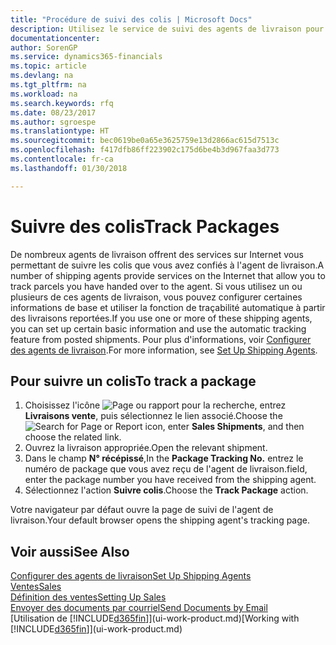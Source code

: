 ```yaml
---
title: "Procédure de suivi des colis | Microsoft Docs"
description: Utilisez le service de suivi des agents de livraison pour voir la progression d'une livraison.
documentationcenter: 
author: SorenGP
ms.service: dynamics365-financials
ms.topic: article
ms.devlang: na
ms.tgt_pltfrm: na
ms.workload: na
ms.search.keywords: rfq
ms.date: 08/23/2017
ms.author: sgroespe
ms.translationtype: HT
ms.sourcegitcommit: bec0619be0a65e3625759e13d2866ac615d7513c
ms.openlocfilehash: f417dfb86ff223902c175d6be4b3d967faa3d773
ms.contentlocale: fr-ca
ms.lasthandoff: 01/30/2018

---
```

# <a name="track-packages"></a><span data-ttu-id="4f736-103">Suivre des colis</span><span class="sxs-lookup"><span data-stu-id="4f736-103">Track Packages</span></span>
<span data-ttu-id="4f736-104">De nombreux agents de livraison offrent des services sur Internet vous permettant de suivre les colis que vous avez confiés à l'agent de livraison.</span><span class="sxs-lookup"><span data-stu-id="4f736-104">A number of shipping agents provide services on the Internet that allow you to track parcels you have handed over to the agent.</span></span> <span data-ttu-id="4f736-105">Si vous utilisez un ou plusieurs de ces agents de livraison, vous pouvez configurer certaines informations de base et utiliser la fonction de traçabilité automatique à partir des livraisons reportées.</span><span class="sxs-lookup"><span data-stu-id="4f736-105">If you use one or more of these shipping agents, you can set up certain basic information and use the automatic tracking feature from posted shipments.</span></span> <span data-ttu-id="4f736-106">Pour plus d'informations, voir [Configurer des agents de livraison](sales-how-to-set-up-shipping-agents.md).</span><span class="sxs-lookup"><span data-stu-id="4f736-106">For more information, see [Set Up Shipping Agents](sales-how-to-set-up-shipping-agents.md).</span></span>

## <a name="to-track-a-package"></a><span data-ttu-id="4f736-107">Pour suivre un colis</span><span class="sxs-lookup"><span data-stu-id="4f736-107">To track a package</span></span>
1. <span data-ttu-id="4f736-108">Choisissez l'icône ![Page ou rapport pour la recherche](media/ui-search/search_small.png "icône Page ou rapport pour la recherche"), entrez **Livraisons vente**, puis sélectionnez le lien associé.</span><span class="sxs-lookup"><span data-stu-id="4f736-108">Choose the ![Search for Page or Report](media/ui-search/search_small.png "Search for Page or Report icon") icon, enter **Sales Shipments**, and then choose the related link.</span></span>
2. <span data-ttu-id="4f736-109">Ouvrez la livraison appropriée.</span><span class="sxs-lookup"><span data-stu-id="4f736-109">Open the relevant shipment.</span></span>
3. <span data-ttu-id="4f736-110">Dans le champ **N° récépissé**,</span><span class="sxs-lookup"><span data-stu-id="4f736-110">In the **Package Tracking No.**</span></span> <span data-ttu-id="4f736-111">entrez le numéro de package que vous avez reçu de l'agent de livraison.</span><span class="sxs-lookup"><span data-stu-id="4f736-111">field, enter the package number you have received from the shipping agent.</span></span>
4. <span data-ttu-id="4f736-112">Sélectionnez l'action **Suivre colis**.</span><span class="sxs-lookup"><span data-stu-id="4f736-112">Choose the **Track Package** action.</span></span>

<span data-ttu-id="4f736-113">Votre navigateur par défaut ouvre la page de suivi de l'agent de livraison.</span><span class="sxs-lookup"><span data-stu-id="4f736-113">Your default browser opens the shipping agent's tracking page.</span></span>

## <a name="see-also"></a><span data-ttu-id="4f736-114">Voir aussi</span><span class="sxs-lookup"><span data-stu-id="4f736-114">See Also</span></span>
[<span data-ttu-id="4f736-115">Configurer des agents de livraison</span><span class="sxs-lookup"><span data-stu-id="4f736-115">Set Up Shipping Agents</span></span>](sales-how-to-set-up-shipping-agents.md)  
[<span data-ttu-id="4f736-116">Ventes</span><span class="sxs-lookup"><span data-stu-id="4f736-116">Sales</span></span>](sales-manage-sales.md)  
[<span data-ttu-id="4f736-117">Définition des ventes</span><span class="sxs-lookup"><span data-stu-id="4f736-117">Setting Up Sales</span></span>](sales-setup-sales.md)  
[<span data-ttu-id="4f736-118">Envoyer des documents par courriel</span><span class="sxs-lookup"><span data-stu-id="4f736-118">Send Documents by Email</span></span>](ui-how-send-documents-email.md)  
<span data-ttu-id="4f736-119">[Utilisation de [!INCLUDE[d365fin](includes/d365fin_md.md)]](ui-work-product.md)</span><span class="sxs-lookup"><span data-stu-id="4f736-119">[Working with [!INCLUDE[d365fin](includes/d365fin_md.md)]](ui-work-product.md)</span></span>

